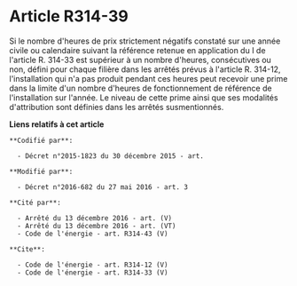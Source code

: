 # Article R314-39

Si le nombre d'heures de prix strictement négatifs constaté sur une année civile ou calendaire suivant la référence retenue
en application du I de l'article R. 314-33 est supérieur à un nombre d'heures, consécutives ou non, défini pour chaque
filière dans les arrêtés prévus à l'article R. 314-12, l'installation qui n'a pas produit pendant ces heures peut recevoir
une prime dans la limite d'un nombre d'heures de fonctionnement de référence de l'installation sur l'année. Le niveau de
cette prime ainsi que ses modalités d'attribution sont définies dans les arrêtés susmentionnés.

**Liens relatifs à cet article**

	**Codifié par**:

	  - Décret n°2015-1823 du 30 décembre 2015 - art.

	**Modifié par**:

	  - Décret n°2016-682 du 27 mai 2016 - art. 3

	**Cité par**:

	  - Arrêté du 13 décembre 2016 - art. (V)
	  - Arrêté du 13 décembre 2016 - art. (VT)
	  - Code de l'énergie - art. R314-43 (V)

	**Cite**:

	  - Code de l'énergie - art. R314-12 (V)
	  - Code de l'énergie - art. R314-33 (V)
